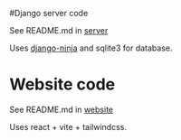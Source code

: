 
#Django server code

See README.md in [server](https://github.com/rorokimdim/instawork/tree/main/server)

Uses [django-ninja](https://django-ninja.dev/) and sqlite3 for database.



# Website code

See README.md in [website](https://github.com/rorokimdim/instawork/tree/main/website)

Uses react + vite + tailwindcss.
